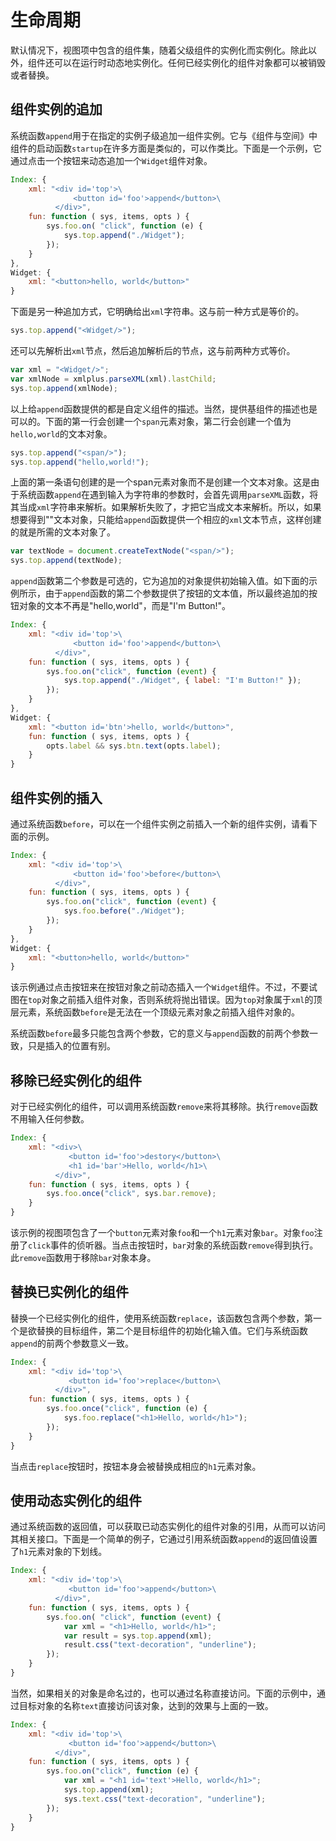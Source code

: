 # 生命周期

默认情况下，视图项中包含的组件集，随着父级组件的实例化而实例化。除此以外，组件还可以在运行时动态地实例化。任何已经实例化的组件对象都可以被销毁或者替换。

## 组件实例的追加

系统函数`append`用于在指定的实例子级追加一组件实例。它与《组件与空间》中组件的启动函数`startup`在许多方面是类似的，可以作类比。下面是一个示例，它通过点击一个按钮来动态追加一个`Widget`组件对象。

```js
Index: {
    xml: "<div id='top'>\
              <button id='foo'>append</button>\
          </div>",
    fun: function ( sys, items, opts ) {
        sys.foo.on( "click", function (e) {
            sys.top.append("./Widget");
        });
    }
},
Widget: {
    xml: "<button>hello, world</button>"
}
```

下面是另一种追加方式，它明确给出`xml`字符串。这与前一种方式是等价的。

```js
sys.top.append("<Widget/>");
```

还可以先解析出`xml`节点，然后追加解析后的节点，这与前两种方式等价。

```js
var xml = "<Widget/>";
var xmlNode = xmlplus.parseXML(xml).lastChild;
sys.top.append(xmlNode);
```

以上给`append`函数提供的都是自定义组件的描述。当然，提供基组件的描述也是可以的。下面的第一行会创建一个`span`元素对象，第二行会创建一个值为`hello,world`的文本对象。

```js
sys.top.append("<span/>");
sys.top.append("hello,world!");
```

上面的第一条语句创建的是一个span元素对象而不是创建一个文本对象。这是由于系统函数`append`在遇到输入为字符串的参数时，会首先调用`parseXML`函数，将其当成`xml`字符串来解析。如果解析失败了，才把它当成文本来解析。所以，如果想要得到"<span/>"文本对象，只能给`append`函数提供一个相应的`xml`文本节点，这样创建的就是所需的文本对象了。

```js
var textNode = document.createTextNode("<span/>");
sys.top.append(textNode);
```
`append`函数第二个参数是可选的，它为追加的对象提供初始输入值。如下面的示例所示，由于`append`函数的第二个参数提供了按钮的文本值，所以最终追加的按钮对象的文本不再是"hello,world"，而是"I'm Button!"。

```js
Index: {
    xml: "<div id='top'>\
              <button id='foo'>append</button>\
          </div>",
    fun: function ( sys, items, opts ) {
        sys.foo.on("click", function (event) {
            sys.top.append("./Widget", { label: "I'm Button!" });
        });
    }
},
Widget: {
    xml: "<button id='btn'>hello, world</button>",
    fun: function ( sys, items, opts ) {
        opts.label && sys.btn.text(opts.label);
    }
}
```

## 组件实例的插入

通过系统函数`before`，可以在一个组件实例之前插入一个新的组件实例，请看下面的示例。

```js
Index: {
    xml: "<div id='top'>\
              <button id='foo'>before</button>\
          </div>",
    fun: function ( sys, items, opts ) {
        sys.foo.on("click", function (event) {
            sys.foo.before("./Widget");
        });
    }
},
Widget: {
    xml: "<button>hello, world</button>"
}
```

该示例通过点击按钮来在按钮对象之前动态插入一个`Widget`组件。不过，不要试图在`top`对象之前插入组件对象，否则系统将抛出错误。因为`top`对象属于`xml`的顶层元素，系统函数`before`是无法在一个顶级元素对象之前插入组件对象的。

系统函数`before`最多只能包含两个参数，它的意义与`append`函数的前两个参数一致，只是插入的位置有别。

## 移除已经实例化的组件

对于已经实例化的组件，可以调用系统函数`remove`来将其移除。执行`remove`函数不用输入任何参数。

```js
Index: {
    xml: "<div>\
             <button id='foo'>destory</button>\
             <h1 id='bar'>Hello, world</h1>\
          </div>",
    fun: function ( sys, items, opts ) {
        sys.foo.once("click", sys.bar.remove);
    }
}
```

该示例的视图项包含了一个`button`元素对象`foo`和一个`h1`元素对象`bar`。对象`foo`注册了`click`事件的侦听器。当点击按钮时，`bar`对象的系统函数`remove`得到执行。此`remove`函数用于移除`bar`对象本身。

## 替换已实例化的组件

替换一个已经实例化的组件，使用系统函数`replace`，该函数包含两个参数，第一个是欲替换的目标组件，第二个是目标组件的初始化输入值。它们与系统函数`append`的前两个参数意义一致。

```js
Index: {
    xml: "<div id='top'>\
             <button id='foo'>replace</button>\
          </div>",
    fun: function ( sys, items, opts ) {
        sys.foo.once("click", function (e) {
            sys.foo.replace("<h1>Hello, world</h1>");
        });
    }
}
```

当点击`replace`按钮时，按钮本身会被替换成相应的`h1`元素对象。

## 使用动态实例化的组件

通过系统函数的返回值，可以获取已动态实例化的组件对象的引用，从而可以访问其相关接口。下面是一个简单的例子，它通过引用系统函数`append`的返回值设置了`h1`元素对象的下划线。

```js
Index: {
    xml: "<div id='top'>\
             <button id='foo'>append</button>\
          </div>",
    fun: function ( sys, items, opts ) {
        sys.foo.on( "click", function (event) {
            var xml = "<h1>Hello, world</h1>";
            var result = sys.top.append(xml);
            result.css("text-decoration", "underline");
        });
    }
}
```

当然，如果相关的对象是命名过的，也可以通过名称直接访问。下面的示例中，通过目标对象的名称`text`直接访问该对象，达到的效果与上面的一致。

```js
Index: {
    xml: "<div id='top'>\
             <button id='foo'>append</button>\
          </div>",
    fun: function ( sys, items, opts ) {
        sys.foo.on("click", function (e) {
            var xml = "<h1 id='text'>Hello, world</h1>";
            sys.top.append(xml);
            sys.text.css("text-decoration", "underline");
        });
    }
}
```